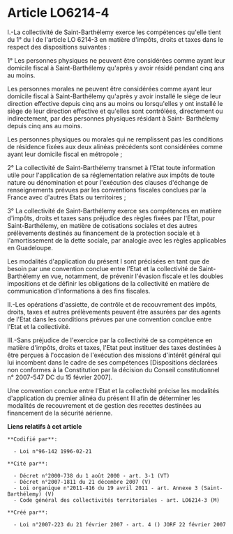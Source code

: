 # Article LO6214-4

I.-La collectivité de Saint-Barthélemy exerce les compétences qu'elle tient du 1° du I de l'article LO 6214-3 en matière
d'impôts, droits et taxes dans le respect des dispositions suivantes : 

1° Les personnes physiques ne peuvent être considérées comme ayant leur domicile fiscal à Saint-Barthélemy qu'après y avoir
résidé pendant cinq ans au moins. 

Les personnes morales ne peuvent être considérées comme ayant leur domicile fiscal à Saint-Barthélemy qu'après y avoir
installé le siège de leur direction effective depuis cinq ans au moins ou lorsqu'elles y ont installé le siège de leur
direction effective et qu'elles sont contrôlées, directement ou indirectement, par des personnes physiques résidant à Saint-
Barthélemy depuis cinq ans au moins. 

Les personnes physiques ou morales qui ne remplissent pas les conditions de résidence fixées aux deux alinéas précédents sont
considérées comme ayant leur domicile fiscal en métropole ; 

2° La collectivité de Saint-Barthélemy transmet à l'Etat toute information utile pour l'application de sa réglementation
relative aux impôts de toute nature ou dénomination et pour l'exécution des clauses d'échange de renseignements prévues par
les conventions fiscales conclues par la France avec d'autres Etats ou territoires ; 

3° La collectivité de Saint-Barthélemy exerce ses compétences en matière d'impôts, droits et taxes sans préjudice des règles
fixées par l'Etat, pour Saint-Barthélemy, en matière de cotisations sociales et des autres prélèvements destinés au
financement de la protection sociale et à l'amortissement de la dette sociale, par analogie avec les règles applicables en
Guadeloupe. 

Les modalités d'application du présent I sont précisées en tant que de besoin par une convention conclue entre l'Etat et la
collectivité de Saint-Barthélemy en vue, notamment, de prévenir l'évasion fiscale et les doubles impositions et de définir
les obligations de la collectivité en matière de communication d'informations à des fins fiscales. 

II.-Les opérations d'assiette, de contrôle et de recouvrement des impôts, droits, taxes et autres prélèvements peuvent être
assurées par des agents de l'Etat dans les conditions prévues par une convention conclue entre l'Etat et la collectivité. 

III.-Sans préjudice de l'exercice par la collectivité de sa compétence en matière d'impôts, droits et taxes, l'Etat peut
instituer des taxes destinées à être perçues à l'occasion de l'exécution des missions d'intérêt général qui lui incombent
dans le cadre de ses compétences [Dispositions déclarées non conformes à la Constitution par la décision du Conseil
constitutionnel n° 2007-547 DC du 15 février 2007]. 

Une convention conclue entre l'Etat et la collectivité précise les modalités d'application du premier alinéa du présent III
afin de déterminer les modalités de recouvrement et de gestion des recettes destinées au financement de la sécurité aérienne.

**Liens relatifs à cet article**

	**Codifié par**:

	  - Loi n°96-142 1996-02-21

	**Cité par**:

	  - Décret n°2000-738 du 1 août 2000 - art. 3-1 (VT)
	  - Décret n°2007-1811 du 21 décembre 2007 (V)
	  - Loi organique n°2011-416 du 19 avril 2011 - art. Annexe 3 (Saint-Barthélemy) (V)
	  - Code général des collectivités territoriales - art. LO6214-3 (M)

	**Créé par**:

	  - Loi n°2007-223 du 21 février 2007 - art. 4 () JORF 22 février 2007
